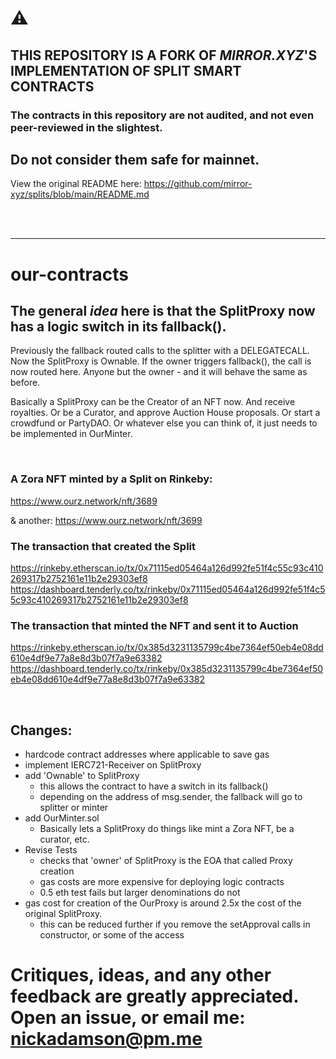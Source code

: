# ⚠️

## THIS REPOSITORY IS A FORK OF **_MIRROR.XYZ_**'S IMPLEMENTATION OF SPLIT SMART CONTRACTS

### The contracts in this repository are not audited, and not even peer-reviewed in the slightest.

## **Do not consider them safe for mainnet.**

View the original README here: https://github.com/mirror-xyz/splits/blob/main/README.md

<br/><br/>

---

# our-contracts

## The general **_idea_** here is that the SplitProxy now has a logic switch in its fallback().

Previously the fallback routed calls to the splitter with a DELEGATECALL.
Now the SplitProxy is Ownable. If the owner triggers fallback(), the call is now routed here.
Anyone but the owner - and it will behave the same as before.

Basically a SplitProxy can be the Creator of an NFT now. And receive royalties.
Or be a Curator, and approve Auction House proposals. Or start a crowdfund or PartyDAO.
Or whatever else you can think of, it just needs to be implemented in OurMinter.

<br/>

### A Zora NFT minted by a Split on Rinkeby:

https://www.ourz.network/nft/3689

& another: https://www.ourz.network/nft/3699

### The transaction that created the Split

https://rinkeby.etherscan.io/tx/0x71115ed05464a126d992fe51f4c55c93c410269317b2752161e11b2e29303ef8
https://dashboard.tenderly.co/tx/rinkeby/0x71115ed05464a126d992fe51f4c55c93c410269317b2752161e11b2e29303ef8

### The transaction that minted the NFT and sent it to Auction

https://rinkeby.etherscan.io/tx/0x385d3231135799c4be7364ef50eb4e08dd610e4df9e77a8e8d3b07f7a9e63382
https://dashboard.tenderly.co/tx/rinkeby/0x385d3231135799c4be7364ef50eb4e08dd610e4df9e77a8e8d3b07f7a9e63382

<br/>

## Changes:

- hardcode contract addresses where applicable to save gas
- implement IERC721-Receiver on SplitProxy
- add 'Ownable' to SplitProxy
  - this allows the contract to have a switch in its fallback()
  - depending on the address of msg.sender, the fallback will go to splitter or minter
- add OurMinter.sol
  - Basically lets a SplitProxy do things like mint a Zora NFT, be a curator, etc.
- Revise Tests
  - checks that 'owner' of SplitProxy is the EOA that called Proxy creation
  - gas costs are more expensive for deploying logic contracts
  - 0.5 eth test fails but larger denominations do not
- gas cost for creation of the OurProxy is around 2.5x the cost of the original SplitProxy.
  - this can be reduced further if you remove the setApproval calls in constructor, or some of the access

# Critiques, ideas, and any other feedback are greatly appreciated. Open an issue, or email me: nickadamson@pm.me
